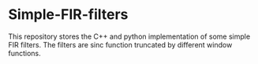 # Simple-FIR-filters
This repository stores the C++ and python implementation of some simple FIR filters. The filters are sinc function truncated by different window functions.
